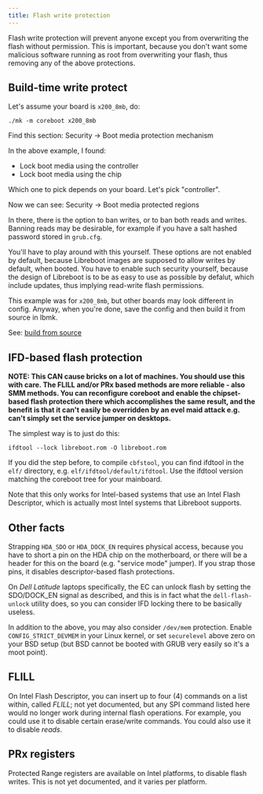 ```yaml
---
title: Flash write protection
---
```


Flash write protection will prevent anyone except you from overwriting the
flash without permission. This is important, because you don't want some
malicious software running as root from overwriting your flash, thus removing
any of the above protections.

Build-time write protect
---------------------------

Let's assume your board is `x200_8mb`, do:

	./mk -m coreboot x200_8mb

Find this section: Security -> Boot media protection mechanism

In the above example, I found:

* Lock boot media using the controller
* Lock boot media using the chip

Which one to pick depends on your board. Let's pick "controller".

Now we can see: Security -> Boot media protected regions

In there, there is the option to ban writes, or to ban both reads and writes.
Banning reads may be desirable, for example if you have a salt hashed password
stored in `grub.cfg`.

You'll have to play around with this yourself. These options are not enabled
by default, because Libreboot images are supposed to allow writes by default,
when booted. You have to enable such security yourself, because the design of
Libreboot is to be as easy to use as possible by defalut, which include updates,
thus implying read-write flash permissions.

This example was for `x200_8mb`, but other boards may look different in config.
Anyway, when you're done, save the config and then build it from source in lbmk.

See: [build from source](../build/)

IFD-based flash protection
--------------------------

**NOTE: This CAN cause bricks on a lot of machines. You should use this with
care. The FLILL and/or PRx based methods are more reliable - also SMM methods.
You can reconfigure coreboot and enable the chipset-based flash protection there
which accomplishes the same result, and the benefit is that it can't easily
be overridden by an evel maid attack e.g. can't simply set the service jumper
on desktops.**

The simplest way is to just do this:

	ifdtool --lock libreboot.rom -O libreboot.rom

If you did the step before, to compile `cbfstool`, you can find ifdtool in
the `elf/` directory, e.g. `elf/ifdtool/default/ifdtool`. Use the ifdtool
version matching the coreboot tree for your mainboard.

Note that this only works for Intel-based systems that use an Intel Flash
Descriptor, which is actually most Intel systems that Libreboot supports.

Other facts
-----------

Strapping `HDA_SDO` or `HDA_DOCK_EN` requires physical access, because you have
to short a pin on the HDA chip on the motherboard, or there will be a header
for this on the board (e.g. "service mode" jumper). If you strap those pins,
it disables descriptor-based flash protections.

On *Dell Latitude* laptops specifically, the EC can unlock flash by setting
the SDO/DOCK\_EN signal as described, and this is in fact what
the `dell-flash-unlock` utility does, so you can consider IFD locking there
to be basically useless.

In addition to the above, you may also consider `/dev/mem` protection.
Enable `CONFIG_STRICT_DEVMEM` in your Linux kernel, or set `securelevel` above
zero on your BSD setup (but BSD cannot be booted with GRUB very easily so
it's a moot point).

FLILL
-----

On Intel Flash Descriptor, you can insert up to four (4) commands on a list
within, called *FLILL*; not yet documented, but any SPI command listed here
would no longer work during internal flash operations. For example, you could
use it to disable certain erase/write commands. You could also use it to
disable *reads*.

PRx registers
-------------

Protected Range registers are available on Intel platforms, to disable flash
writes. This is not yet documented, and it varies per platform.
